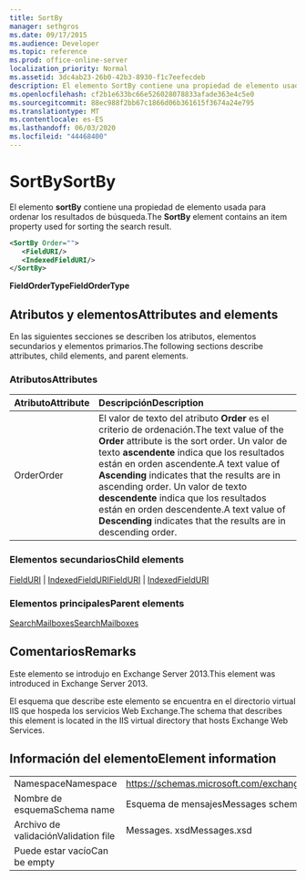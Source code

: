```yaml
---
title: SortBy
manager: sethgros
ms.date: 09/17/2015
ms.audience: Developer
ms.topic: reference
ms.prod: office-online-server
localization_priority: Normal
ms.assetid: 3dc4ab23-26b0-42b3-8930-f1c7eefecdeb
description: El elemento SortBy contiene una propiedad de elemento usada para ordenar los resultados de búsqueda.
ms.openlocfilehash: cf2b1e633bc66e526028078833afade363e4c5e0
ms.sourcegitcommit: 88ec988f2bb67c1866d06b361615f3674a24e795
ms.translationtype: MT
ms.contentlocale: es-ES
ms.lasthandoff: 06/03/2020
ms.locfileid: "44468400"
---
```

# <a name="sortby"></a><span data-ttu-id="ba23d-103">SortBy</span><span class="sxs-lookup"><span data-stu-id="ba23d-103">SortBy</span></span>

<span data-ttu-id="ba23d-104">El elemento **sortBy** contiene una propiedad de elemento usada para ordenar los resultados de búsqueda.</span><span class="sxs-lookup"><span data-stu-id="ba23d-104">The **SortBy** element contains an item property used for sorting the search result.</span></span> 
  
```XML
<SortBy Order="">
   <FieldURI/>
   <IndexedFieldURI/>
</SortBy>
```

 <span data-ttu-id="ba23d-105">**FieldOrderType**</span><span class="sxs-lookup"><span data-stu-id="ba23d-105">**FieldOrderType**</span></span>
## <a name="attributes-and-elements"></a><span data-ttu-id="ba23d-106">Atributos y elementos</span><span class="sxs-lookup"><span data-stu-id="ba23d-106">Attributes and elements</span></span>

<span data-ttu-id="ba23d-107">En las siguientes secciones se describen los atributos, elementos secundarios y elementos primarios.</span><span class="sxs-lookup"><span data-stu-id="ba23d-107">The following sections describe attributes, child elements, and parent elements.</span></span>
  
### <a name="attributes"></a><span data-ttu-id="ba23d-108">Atributos</span><span class="sxs-lookup"><span data-stu-id="ba23d-108">Attributes</span></span>

|<span data-ttu-id="ba23d-109">**Atributo**</span><span class="sxs-lookup"><span data-stu-id="ba23d-109">**Attribute**</span></span>|<span data-ttu-id="ba23d-110">**Descripción**</span><span class="sxs-lookup"><span data-stu-id="ba23d-110">**Description**</span></span>|
|:-----|:-----|
|<span data-ttu-id="ba23d-111">Order</span><span class="sxs-lookup"><span data-stu-id="ba23d-111">Order</span></span>  <br/> |<span data-ttu-id="ba23d-112">El valor de texto del atributo **Order** es el criterio de ordenación.</span><span class="sxs-lookup"><span data-stu-id="ba23d-112">The text value of the **Order** attribute is the sort order.</span></span> <span data-ttu-id="ba23d-113">Un valor de texto **ascendente** indica que los resultados están en orden ascendente.</span><span class="sxs-lookup"><span data-stu-id="ba23d-113">A text value of **Ascending** indicates that the results are in ascending order.</span></span> <span data-ttu-id="ba23d-114">Un valor de texto **descendente** indica que los resultados están en orden descendente.</span><span class="sxs-lookup"><span data-stu-id="ba23d-114">A text value of **Descending** indicates that the results are in descending order.</span></span>  <br/> |
   
### <a name="child-elements"></a><span data-ttu-id="ba23d-115">Elementos secundarios</span><span class="sxs-lookup"><span data-stu-id="ba23d-115">Child elements</span></span>

<span data-ttu-id="ba23d-116">[FieldURI](fielduri.md)  |  [IndexedFieldURI](indexedfielduri.md)</span><span class="sxs-lookup"><span data-stu-id="ba23d-116">[FieldURI](fielduri.md) | [IndexedFieldURI](indexedfielduri.md)</span></span>
  
### <a name="parent-elements"></a><span data-ttu-id="ba23d-117">Elementos principales</span><span class="sxs-lookup"><span data-stu-id="ba23d-117">Parent elements</span></span>

[<span data-ttu-id="ba23d-118">SearchMailboxes</span><span class="sxs-lookup"><span data-stu-id="ba23d-118">SearchMailboxes</span></span>](searchmailboxes.md)
  
## <a name="remarks"></a><span data-ttu-id="ba23d-119">Comentarios</span><span class="sxs-lookup"><span data-stu-id="ba23d-119">Remarks</span></span>

<span data-ttu-id="ba23d-120">Este elemento se introdujo en Exchange Server 2013.</span><span class="sxs-lookup"><span data-stu-id="ba23d-120">This element was introduced in Exchange Server 2013.</span></span>
  
<span data-ttu-id="ba23d-121">El esquema que describe este elemento se encuentra en el directorio virtual IIS que hospeda los servicios Web Exchange.</span><span class="sxs-lookup"><span data-stu-id="ba23d-121">The schema that describes this element is located in the IIS virtual directory that hosts Exchange Web Services.</span></span>
  
## <a name="element-information"></a><span data-ttu-id="ba23d-122">Información del elemento</span><span class="sxs-lookup"><span data-stu-id="ba23d-122">Element information</span></span>

|||
|:-----|:-----|
|<span data-ttu-id="ba23d-123">Namespace</span><span class="sxs-lookup"><span data-stu-id="ba23d-123">Namespace</span></span>  <br/> |https://schemas.microsoft.com/exchange/services/2006/messages  <br/> |
|<span data-ttu-id="ba23d-124">Nombre de esquema</span><span class="sxs-lookup"><span data-stu-id="ba23d-124">Schema name</span></span>  <br/> |<span data-ttu-id="ba23d-125">Esquema de mensajes</span><span class="sxs-lookup"><span data-stu-id="ba23d-125">Messages schema</span></span>  <br/> |
|<span data-ttu-id="ba23d-126">Archivo de validación</span><span class="sxs-lookup"><span data-stu-id="ba23d-126">Validation file</span></span>  <br/> |<span data-ttu-id="ba23d-127">Messages. xsd</span><span class="sxs-lookup"><span data-stu-id="ba23d-127">Messages.xsd</span></span>  <br/> |
|<span data-ttu-id="ba23d-128">Puede estar vacío</span><span class="sxs-lookup"><span data-stu-id="ba23d-128">Can be empty</span></span>  <br/> ||
   

